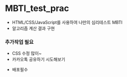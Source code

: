 # MBTI_test_prac
* HTML/CSS/JavaScript를 사용하여 나만의 심리테스트 MBTI 
* 알고리즘 계산 결과 구현 
### 추가작업 필요
* CSS 수정 많이~
*  카카오톡 공유하기 시도해보기 
- 배포필수 


